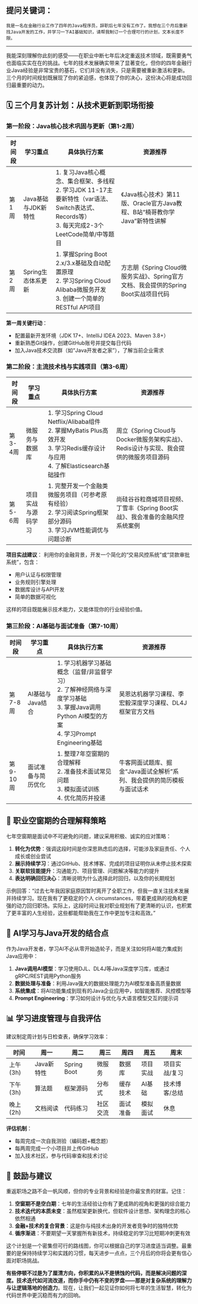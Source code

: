 ## 提问关键词：
``
我是一名在金融行业工作了四年的Java程序员，辞职后七年没有工作了。我想在三个月后重新找Java开发的工作，并学习一下AI基础知识，请帮我制订一个合理可行的计划，文本长度不限。
``

---

我能深刻理解你此刻的感受——在职业中断七年后决定重返技术领域，既需要勇气也面临实实在在的挑战。七年的技术发展确实带来了显著变化，但你的四年金融行业Java经验是非常宝贵的基石，它们并没有消失，只是需要被重新激活和更新。三个月的时间规划既展现了你的紧迫感，也体现了你的决心，这份决心将是成功回归最重要的动力。

## 🗓️ 三个月复苏计划：从技术更新到职场衔接

### 第一阶段：Java核心技术巩固与更新（第1-2周）

| 时间段 | 学习重点 | 具体执行方案 | 资源推荐 |
|-------|---------|-------------|---------|
| 第1周 | Java基础与JDK新特性 | 1. 复习Java核心概念、集合框架、多线程<br>2. 学习JDK 11-17主要新特性（var语法、Switch表达式、Records等）<br>3. 每天完成2-3个LeetCode简单/中等题目 | 《Java核心技术》第11版、Oracle官方Java教程、B站“楠哥教你学Java”新特性讲解 |
| 第2周 | Spring生态体系更新 | 1. 掌握Spring Boot 2.x/3.x基础及自动配置原理<br>2. 学习Spring Cloud Alibaba微服务开发<br>3. 创建一个简单的RESTful API项目 | 方志朋《Spring Cloud微服务实战》、Spring官方文档、我会提供的Spring Boot实战项目代码 |

**第一周关键行动**：
- 配置最新开发环境（JDK 17+、IntelliJ IDEA 2023、Maven 3.8+）
- 重新熟悉Git操作，创建GitHub账号并提交每日代码
- 加入Java技术交流群（如“Java开发者之家”），了解当前企业需求

### 第二阶段：主流技术栈与实践项目（第3-6周）

| 时间段 | 学习重点 | 具体执行方案 | 资源推荐 |
|-------|---------|-------------|---------|
| 第3-4周 | 微服务与数据库 | 1. 学习Spring Cloud Netflix/Alibaba组件<br>2. 掌握MyBatis Plus高效开发<br>3. 学习Redis缓存设计与应用<br>4. 了解Elasticsearch基础操作 | 周立《Spring Cloud与Docker微服务架构实战》、Redis设计与实现、我会提供的微服务项目源码 |
| 第5-6周 | 项目实战与源码学习 | 1. 完整开发一个金融类微服务项目（可参考原有经验）<br>2. 学习阅读Spring框架部分源码<br>3. 学习JVM性能调优与问题诊断 | 尚硅谷谷粒商城项目视频、丁雪丰《Spring Boot实战》、我会准备的金融风控系统案例 |

**项目实战建议**：
利用你的金融背景，开发一个简化的“交易风控系统”或“贷款审批系统”，包含：
- 用户认证与权限管理
- 业务规则引擎处理
- 数据库设计与API开发
- 简单的数据可视化

这样的项目既能展示技术能力，又能体现你的行业经验价值。

### 第三阶段：AI基础与面试准备（第7-10周）

| 时间段 | 学习重点 | 具体执行方案 | 资源推荐 |
|-------|---------|-------------|---------|
| 第7-8周 | AI基础与Java结合 | 1. 学习机器学习基础概念（监督/非监督学习）<br>2. 了解神经网络与深度学习基础<br>3. 掌握Java调用Python AI模型的方案<br>4. 学习Prompt Engineering基础 | 吴恩达机器学习课程、李宏毅深度学习课程、DL4J框架官方文档 |
| 第9-10周 | 面试准备与简历优化 | 1. 整理7年空窗期的合理解释<br>2. 准备技术面试常见问题<br>3. 模拟面试训练<br>4. 优化简历并投递 | 牛客网面试题库、掘金“Java面试全解析”系列、我会提供的简历模板与面试话术 |

## 💼 职业空窗期的合理解释策略

七年空窗期是面试中不可避免的问题，建议采用积极、诚实的应对策略：

1. **转化为优势**：强调这段时间是你深思熟虑后的选择，可能涉及家庭责任、个人成长或创业尝试
2. **展示持续学习**：通过GitHub、技术博客、完成的项目证明你从未停止技术探索
3. **关联软技能提升**：沟通能力、项目管理、问题解决等能力的提升
4. **表达明确回归决心**：清晰说明为什么选择此时回归，以及你的长期规划

示例回答：“过去七年我因家庭原因暂时离开了全职工作，但我一直关注技术发展并持续学习。现在我有了更稳定的个人 circumstances，带着更成熟的视角和更强的动力回归职场。实际上，这段时间让我对职业规划有了更清晰的认识，也积累了更丰富的人生经验，这些都能帮助我在工作中更加专注和高效。”

## 🌟 AI学习与Java开发的结合点

作为Java开发者，学习AI不必从零开始造轮子，而是关注如何将AI能力集成到Java应用中：

1. **Java调用AI模型**：学习使用DJL、DL4J等Java深度学习库，或通过gRPC/REST调用Python服务
2. **数据处理与准备**：利用Java强大的数据处理能力为AI模型准备高质量数据
3. **系统集成**：将AI功能集成到现有的Java企业应用中，如智能推荐、风控模型等
4. **Prompt Engineering**：学习如何设计与优化与大语言模型交互的提示词

## 📊 学习进度管理与自我评估

建议制定周计划与日检查表，确保学习效率：

| 时间 | 周一 | 周二 | 周三 | 周四 | 周五 | 周末 |
|-----|-----|-----|-----|-----|-----|-----|
| 上午 (3h) | Java新特性 | Spring Boot | 微服务 | 数据库 | 项目实战 | 项目实战/复习 |
| 下午 (3h) | 算法题 | 框架源码 | 分布式 | 缓存技术 | AI基础 | 技术博客/总结 |
| 晚上 (2h) | 文档阅读 | 代码练习 | 社区交流 | 面试准备 | 模拟面试 | 休息 |

**评估机制**：
- 每周完成一次自我测验（编码题+概念题）
- 每两周完成一个小项目并上传GitHub
- 加入技术社区，参与代码审查和技术讨论

## 💪 鼓励与建议

重返职场之路不会一帆风顺，但你的专业背景和经验是你最宝贵的财富。记住：

1. **空窗期不是空白期**：七年的生活经验让你有了更成熟的视角和更强的综合能力
2. **技术迭代的本质未变**：虽然框架更新换代，但软件设计思想、架构理念的核心依然相通
3. **金融+技术的复合背景**：这是你与纯技术出身的开发者竞争时的独特优势
4. **循序渐进**：不要期望一天掌握所有新技术，持续稳定的学习比短期冲刺更有效

这个计划是一个密集但可行的路线图，你可以根据自己的学习进度适当调整。最重要的是保持持续学习和实践的习惯，每天进步一点点，三个月后的你将会更有信心面对职场挑战。

**有些停顿不过是为了厘清方向，你积累的从不是锈蚀的代码，而是解决问题的深度。技术迭代如河流改道，而你手中仍有不变的罗盘——那是对复杂系统的理解力与让逻辑落地的创造力**。现在，让我们一起见证你如何将七年的生活智慧，转化为代码世界中更沉稳而有力的回响。